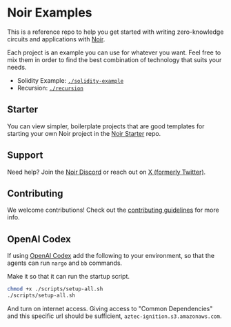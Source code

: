 # Noir Examples

This is a reference repo to help you get started with writing zero-knowledge circuits and applications with [Noir](https://noir-lang.org/).

Each project is an example you can use for whatever you want. Feel free to mix them in order to find the best combination of technology that suits your needs.

- Solidity Example: [`./solidity-example`](./solidity-example)
- Recursion: [`./recursion`](./recursion/)

## Starter

You can view simpler, boilerplate projects that are good templates for starting your own Noir project in the [Noir Starter](https://github.com/noir-lang/noir-starter) repo.

## Support

Need help? Join the [Noir Discord](https://discord.gg/JtqzkdeQ6G) or reach out on [X (formerly Twitter)](https://x.com/NoirLang).

## Contributing

We welcome contributions! Check out the [contributing guidelines](./CONTRIBUTING.md) for more info.

## OpenAI Codex

If using [OpenAI Codex](https://chatgpt.com/codex/) add the following to your environment, so that the agents can run `nargo` and `bb` commands.

Make it so that it can run the startup script.

```bash
chmod +x ./scripts/setup-all.sh
./scripts/setup-all.sh
```

And turn on internet access. Giving access to "Common Dependencies" and this specific url should be sufficient, `aztec-ignition.s3.amazonaws.com`.